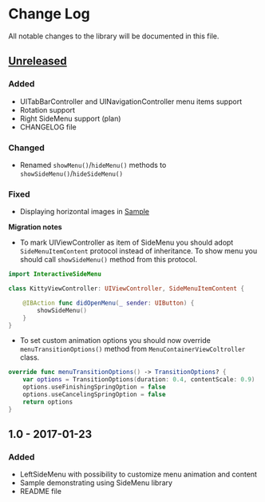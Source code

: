 # Change Log
All notable changes to the library will be documented in this file.

## [Unreleased]
### Added
- UITabBarController and UINavigationController menu items support
- Rotation support
- Right SideMenu support (plan)
- CHANGELOG file

### Changed
- Renamed `showMenu()`/`hideMenu()` methods to `showSideMenu()`/`hideSideMenu()`

### Fixed
- Displaying horizontal images in [Sample](./Sample)

**Migration notes**

- To mark UIViewController as item of SideMenu you should adopt `SideMenuItemContent` protocol instead of inheritance.
To show menu you should call `showSideMenu()` method from this protocol.
```swift
import InteractiveSideMenu

class KittyViewController: UIViewController, SideMenuItemContent {

    @IBAction func didOpenMenu(_ sender: UIButton) {
        showSideMenu()
    }
}
```
- To set custom animation options you should now override ```menuTransitionOptions()``` method from ```MenuContainerViewColtroller``` class.
```swift
override func menuTransitionOptions() -> TransitionOptions? {
    var options = TransitionOptions(duration: 0.4, contentScale: 0.9)
    options.useFinishingSpringOption = false
    options.useCancelingSpringOption = false
    return options
}
```

## 1.0 - 2017-01-23
### Added
- LeftSideMenu with possibility to customize menu animation and content    
- Sample demonstrating using SideMenu library
- README file

[Unreleased]: https://github.com/handsomecode/InteractiveSideMenu/compare/master...feature/nav_and_tab_controllers_support
